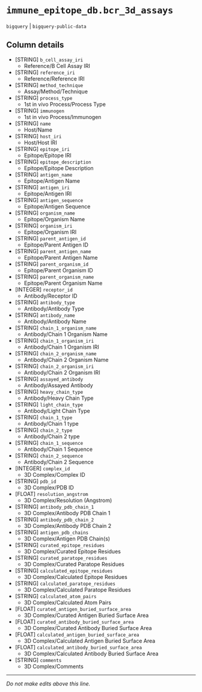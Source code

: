 # `immune_epitope_db.bcr_3d_assays`
`bigquery` | `bigquery-public-data`

## Column details
* [STRING]    `b_cell_assay_iri`
  - Reference/B Cell Assay IRI
* [STRING]    `reference_iri`
  - Reference/Reference IRI
* [STRING]    `method_technique`
  - Assay/Method/Technique
* [STRING]    `process_type`
  - 1st in vivo Process/Process Type
* [STRING]    `immunogen`
  - 1st in vivo Process/Immunogen
* [STRING]    `name`
  - Host/Name
* [STRING]    `host_iri`
  - Host/Host IRI
* [STRING]    `epitope_iri`
  - Epitope/Epitope IRI
* [STRING]    `epitope_description`
  - Epitope/Epitope Description
* [STRING]    `antigen_name`
  - Epitope/Antigen Name
* [STRING]    `antigen_iri`
  - Epitope/Antigen IRI
* [STRING]    `antigen_sequence`
  - Epitope/Antigen Sequence
* [STRING]    `organism_name`
  - Epitope/Organism Name
* [STRING]    `organism_iri`
  - Epitope/Organism IRI
* [STRING]    `parent_antigen_id`
  - Epitope/Parent Antigen ID
* [STRING]    `parent_antigen_name`
  - Epitope/Parent Antigen Name
* [STRING]    `parent_organism_id`
  - Epitope/Parent Organism ID
* [STRING]    `parent_organism_name`
  - Epitope/Parent Organism Name
* [INTEGER]   `receptor_id`
  - Antibody/Receptor ID
* [STRING]    `antibody_type`
  - Antibody/Antibody Type
* [STRING]    `antibody_name`
  - Antibody/Antibody Name
* [STRING]    `chain_1_organism_name`
  - Antibody/Chain 1 Organism Name
* [STRING]    `chain_1_organism_iri`
  - Antibody/Chain 1 Organism IRI
* [STRING]    `chain_2_organism_name`
  - Antibody/Chain 2 Organism Name
* [STRING]    `chain_2_organism_iri`
  - Antibody/Chain 2 Organism IRI
* [STRING]    `assayed_antibody`
  - Antibody/Assayed Antibody
* [STRING]    `heavy_chain_type`
  - Antibody/Heavy Chain Type
* [STRING]    `light_chain_type`
  - Antibody/Light Chain Type
* [STRING]    `chain_1_type`
  - Antibody/Chain 1 type
* [STRING]    `chain_2_type`
  - Antibody/Chain 2 type
* [STRING]    `chain_1_sequence`
  - Antibody/Chain 1 Sequence
* [STRING]    `chain_2_sequence`
  - Antibody/Chain 2 Sequence
* [INTEGER]   `complex_id`
  - 3D Complex/Complex ID
* [STRING]    `pdb_id`
  - 3D Complex/PDB ID
* [FLOAT]     `resolution_angstrom`
  - 3D Complex/Resolution (Angstrom)
* [STRING]    `antibody_pdb_chain_1`
  - 3D Complex/Antibody PDB Chain 1
* [STRING]    `antibody_pdb_chain_2`
  - 3D Complex/Antibody PDB Chain 2
* [STRING]    `antigen_pdb_chains`
  - 3D Complex/Antigen PDB Chain(s)
* [STRING]    `curated_epitope_residues`
  - 3D Complex/Curated Epitope Residues
* [STRING]    `curated_paratope_residues`
  - 3D Complex/Curated Paratope Residues
* [STRING]    `calculated_epitope_residues`
  - 3D Complex/Calculated Epitope Residues
* [STRING]    `calculated_paratope_residues`
  - 3D Complex/Calculated Paratope Residues
* [STRING]    `calculated_atom_pairs`
  - 3D Complex/Calculated Atom Pairs
* [FLOAT]     `curated_antigen_buried_surface_area`
  - 3D Complex/Curated Antigen Buried Surface Area
* [FLOAT]     `curated_antibody_buried_surface_area`
  - 3D Complex/Curated Antibody Buried Surface Area
* [FLOAT]     `calculated_antigen_buried_surface_area`
  - 3D Complex/Calculated Antigen Buried Surface Area
* [FLOAT]     `calculated_antibody_buried_surface_area`
  - 3D Complex/Calculated Antibody Buried Surface Area
* [STRING]    `comments`
  - 3D Complex/Comments

-------------------------------------------------------------------------------
*Do not make edits above this line.*
